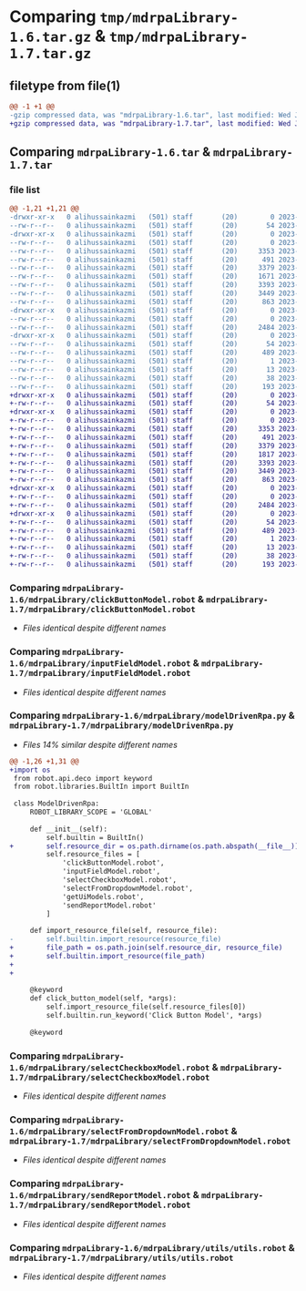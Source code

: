 # Comparing `tmp/mdrpaLibrary-1.6.tar.gz` & `tmp/mdrpaLibrary-1.7.tar.gz`

## filetype from file(1)

```diff
@@ -1 +1 @@
-gzip compressed data, was "mdrpaLibrary-1.6.tar", last modified: Wed Jul  5 16:47:28 2023, max compression
+gzip compressed data, was "mdrpaLibrary-1.7.tar", last modified: Wed Jul  5 17:08:02 2023, max compression
```

## Comparing `mdrpaLibrary-1.6.tar` & `mdrpaLibrary-1.7.tar`

### file list

```diff
@@ -1,21 +1,21 @@
-drwxr-xr-x   0 alihussainkazmi   (501) staff       (20)        0 2023-07-05 16:47:28.195522 mdrpaLibrary-1.6/
--rw-r--r--   0 alihussainkazmi   (501) staff       (20)       54 2023-07-05 16:47:28.195165 mdrpaLibrary-1.6/PKG-INFO
-drwxr-xr-x   0 alihussainkazmi   (501) staff       (20)        0 2023-07-05 16:47:28.192544 mdrpaLibrary-1.6/mdrpaLibrary/
--rw-r--r--   0 alihussainkazmi   (501) staff       (20)        0 2023-07-05 13:55:03.000000 mdrpaLibrary-1.6/mdrpaLibrary/__init__.py
--rw-r--r--   0 alihussainkazmi   (501) staff       (20)     3353 2023-07-05 16:14:44.000000 mdrpaLibrary-1.6/mdrpaLibrary/clickButtonModel.robot
--rw-r--r--   0 alihussainkazmi   (501) staff       (20)      491 2023-07-05 16:40:30.000000 mdrpaLibrary-1.6/mdrpaLibrary/getUiModels.robot
--rw-r--r--   0 alihussainkazmi   (501) staff       (20)     3379 2023-07-05 16:14:55.000000 mdrpaLibrary-1.6/mdrpaLibrary/inputFieldModel.robot
--rw-r--r--   0 alihussainkazmi   (501) staff       (20)     1671 2023-07-05 16:46:58.000000 mdrpaLibrary-1.6/mdrpaLibrary/modelDrivenRpa.py
--rw-r--r--   0 alihussainkazmi   (501) staff       (20)     3393 2023-07-05 16:14:58.000000 mdrpaLibrary-1.6/mdrpaLibrary/selectCheckboxModel.robot
--rw-r--r--   0 alihussainkazmi   (501) staff       (20)     3449 2023-07-05 16:15:00.000000 mdrpaLibrary-1.6/mdrpaLibrary/selectFromDropdownModel.robot
--rw-r--r--   0 alihussainkazmi   (501) staff       (20)      863 2023-07-05 16:13:32.000000 mdrpaLibrary-1.6/mdrpaLibrary/sendReportModel.robot
-drwxr-xr-x   0 alihussainkazmi   (501) staff       (20)        0 2023-07-05 16:47:28.194632 mdrpaLibrary-1.6/mdrpaLibrary/utils/
--rw-r--r--   0 alihussainkazmi   (501) staff       (20)        0 2023-07-05 13:00:07.000000 mdrpaLibrary-1.6/mdrpaLibrary/utils/__init__.py
--rw-r--r--   0 alihussainkazmi   (501) staff       (20)     2484 2023-07-05 16:13:57.000000 mdrpaLibrary-1.6/mdrpaLibrary/utils/utils.robot
-drwxr-xr-x   0 alihussainkazmi   (501) staff       (20)        0 2023-07-05 16:47:28.193908 mdrpaLibrary-1.6/mdrpaLibrary.egg-info/
--rw-r--r--   0 alihussainkazmi   (501) staff       (20)       54 2023-07-05 16:47:28.000000 mdrpaLibrary-1.6/mdrpaLibrary.egg-info/PKG-INFO
--rw-r--r--   0 alihussainkazmi   (501) staff       (20)      489 2023-07-05 16:47:28.000000 mdrpaLibrary-1.6/mdrpaLibrary.egg-info/SOURCES.txt
--rw-r--r--   0 alihussainkazmi   (501) staff       (20)        1 2023-07-05 16:47:28.000000 mdrpaLibrary-1.6/mdrpaLibrary.egg-info/dependency_links.txt
--rw-r--r--   0 alihussainkazmi   (501) staff       (20)       13 2023-07-05 16:47:28.000000 mdrpaLibrary-1.6/mdrpaLibrary.egg-info/top_level.txt
--rw-r--r--   0 alihussainkazmi   (501) staff       (20)       38 2023-07-05 16:47:28.195613 mdrpaLibrary-1.6/setup.cfg
--rw-r--r--   0 alihussainkazmi   (501) staff       (20)      193 2023-07-05 16:47:03.000000 mdrpaLibrary-1.6/setup.py
+drwxr-xr-x   0 alihussainkazmi   (501) staff       (20)        0 2023-07-05 17:08:02.348634 mdrpaLibrary-1.7/
+-rw-r--r--   0 alihussainkazmi   (501) staff       (20)       54 2023-07-05 17:08:02.348499 mdrpaLibrary-1.7/PKG-INFO
+drwxr-xr-x   0 alihussainkazmi   (501) staff       (20)        0 2023-07-05 17:08:02.347000 mdrpaLibrary-1.7/mdrpaLibrary/
+-rw-r--r--   0 alihussainkazmi   (501) staff       (20)        0 2023-07-05 13:55:03.000000 mdrpaLibrary-1.7/mdrpaLibrary/__init__.py
+-rw-r--r--   0 alihussainkazmi   (501) staff       (20)     3353 2023-07-05 16:14:44.000000 mdrpaLibrary-1.7/mdrpaLibrary/clickButtonModel.robot
+-rw-r--r--   0 alihussainkazmi   (501) staff       (20)      491 2023-07-05 16:40:30.000000 mdrpaLibrary-1.7/mdrpaLibrary/getUiModels.robot
+-rw-r--r--   0 alihussainkazmi   (501) staff       (20)     3379 2023-07-05 16:14:55.000000 mdrpaLibrary-1.7/mdrpaLibrary/inputFieldModel.robot
+-rw-r--r--   0 alihussainkazmi   (501) staff       (20)     1817 2023-07-05 17:07:20.000000 mdrpaLibrary-1.7/mdrpaLibrary/modelDrivenRpa.py
+-rw-r--r--   0 alihussainkazmi   (501) staff       (20)     3393 2023-07-05 16:14:58.000000 mdrpaLibrary-1.7/mdrpaLibrary/selectCheckboxModel.robot
+-rw-r--r--   0 alihussainkazmi   (501) staff       (20)     3449 2023-07-05 16:15:00.000000 mdrpaLibrary-1.7/mdrpaLibrary/selectFromDropdownModel.robot
+-rw-r--r--   0 alihussainkazmi   (501) staff       (20)      863 2023-07-05 16:13:32.000000 mdrpaLibrary-1.7/mdrpaLibrary/sendReportModel.robot
+drwxr-xr-x   0 alihussainkazmi   (501) staff       (20)        0 2023-07-05 17:08:02.348043 mdrpaLibrary-1.7/mdrpaLibrary/utils/
+-rw-r--r--   0 alihussainkazmi   (501) staff       (20)        0 2023-07-05 13:00:07.000000 mdrpaLibrary-1.7/mdrpaLibrary/utils/__init__.py
+-rw-r--r--   0 alihussainkazmi   (501) staff       (20)     2484 2023-07-05 16:13:57.000000 mdrpaLibrary-1.7/mdrpaLibrary/utils/utils.robot
+drwxr-xr-x   0 alihussainkazmi   (501) staff       (20)        0 2023-07-05 17:08:02.347802 mdrpaLibrary-1.7/mdrpaLibrary.egg-info/
+-rw-r--r--   0 alihussainkazmi   (501) staff       (20)       54 2023-07-05 17:08:02.000000 mdrpaLibrary-1.7/mdrpaLibrary.egg-info/PKG-INFO
+-rw-r--r--   0 alihussainkazmi   (501) staff       (20)      489 2023-07-05 17:08:02.000000 mdrpaLibrary-1.7/mdrpaLibrary.egg-info/SOURCES.txt
+-rw-r--r--   0 alihussainkazmi   (501) staff       (20)        1 2023-07-05 17:08:02.000000 mdrpaLibrary-1.7/mdrpaLibrary.egg-info/dependency_links.txt
+-rw-r--r--   0 alihussainkazmi   (501) staff       (20)       13 2023-07-05 17:08:02.000000 mdrpaLibrary-1.7/mdrpaLibrary.egg-info/top_level.txt
+-rw-r--r--   0 alihussainkazmi   (501) staff       (20)       38 2023-07-05 17:08:02.348681 mdrpaLibrary-1.7/setup.cfg
+-rw-r--r--   0 alihussainkazmi   (501) staff       (20)      193 2023-07-05 17:07:51.000000 mdrpaLibrary-1.7/setup.py
```

### Comparing `mdrpaLibrary-1.6/mdrpaLibrary/clickButtonModel.robot` & `mdrpaLibrary-1.7/mdrpaLibrary/clickButtonModel.robot`

 * *Files identical despite different names*

### Comparing `mdrpaLibrary-1.6/mdrpaLibrary/inputFieldModel.robot` & `mdrpaLibrary-1.7/mdrpaLibrary/inputFieldModel.robot`

 * *Files identical despite different names*

### Comparing `mdrpaLibrary-1.6/mdrpaLibrary/modelDrivenRpa.py` & `mdrpaLibrary-1.7/mdrpaLibrary/modelDrivenRpa.py`

 * *Files 14% similar despite different names*

```diff
@@ -1,26 +1,31 @@
+import os
 from robot.api.deco import keyword
 from robot.libraries.BuiltIn import BuiltIn
 
 class ModelDrivenRpa:
     ROBOT_LIBRARY_SCOPE = 'GLOBAL'
 
     def __init__(self):
         self.builtin = BuiltIn()
+        self.resource_dir = os.path.dirname(os.path.abspath(__file__))
         self.resource_files = [
             'clickButtonModel.robot',
             'inputFieldModel.robot',
             'selectCheckboxModel.robot',
             'selectFromDropdownModel.robot',
             'getUiModels.robot',
             'sendReportModel.robot'
         ]  
 
     def import_resource_file(self, resource_file):
-        self.builtin.import_resource(resource_file)
+        file_path = os.path.join(self.resource_dir, resource_file)
+        self.builtin.import_resource(file_path)
+
+
 
     @keyword
     def click_button_model(self, *args):
         self.import_resource_file(self.resource_files[0])  
         self.builtin.run_keyword('Click Button Model', *args)
 
     @keyword
```

### Comparing `mdrpaLibrary-1.6/mdrpaLibrary/selectCheckboxModel.robot` & `mdrpaLibrary-1.7/mdrpaLibrary/selectCheckboxModel.robot`

 * *Files identical despite different names*

### Comparing `mdrpaLibrary-1.6/mdrpaLibrary/selectFromDropdownModel.robot` & `mdrpaLibrary-1.7/mdrpaLibrary/selectFromDropdownModel.robot`

 * *Files identical despite different names*

### Comparing `mdrpaLibrary-1.6/mdrpaLibrary/sendReportModel.robot` & `mdrpaLibrary-1.7/mdrpaLibrary/sendReportModel.robot`

 * *Files identical despite different names*

### Comparing `mdrpaLibrary-1.6/mdrpaLibrary/utils/utils.robot` & `mdrpaLibrary-1.7/mdrpaLibrary/utils/utils.robot`

 * *Files identical despite different names*


